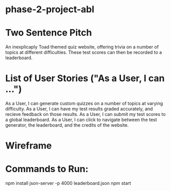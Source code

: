 # phase-2-project-abl

# Two Sentence Pitch
An inexplicaply Toad themed quiz website, offering trivia on a number of topics at different difficulties. These test scores can then be recorded to a leaderboard.

# List of User Stories ("As a User, I can ...")
As a User, I can generate custom quizzes on a number of topics at varying difficulty.
As a User, I can have my test results graded accurately, and recieve feedback on those results.
As a User, I can submit my test scores to a global leaderboard.
As a User, I can click to navigate between the test generator, the leaderboard, and the credits of the website.

# Wireframe

# Commands to Run:
npm install
json-server -p 4000 leaderboard.json
npm start
